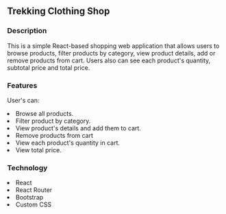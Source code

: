 ## Trekking Clothing Shop

### Description

 <p>This is a simple React-based shopping web application that allows users to browse products, filter products by category, view product details, add or remove products from cart. Users also can see each product's quantity, subtotal price and total price.</p>

### Features

User's can:

<li>Browse all products.</li>
<li>Filter product by category.</li>
<li>View product's details and add them to cart.</li>
<li>Remove products from cart</li>
<li>View each product's quantity in cart.</li>
<li>View total price.</li>

### Technology

<li>React</li>
<li>React Router</li>
<li>Bootstrap</li>
<li>Custom CSS</li>
